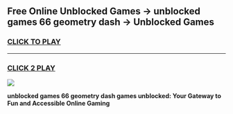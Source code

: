 
## Free Online Unblocked Games → unblocked games 66 geometry dash → Unblocked Games
<h3>
<a href="https://premium.freeplayer.one?title=unblocked_games_66_geometry_dash&ref=21F">CLICK TO PLAY</a></h3>
<hr>

<h3>
<a href="https://premium.freeplayer.one?title=unblocked_games_66_geometry_dash&ref=21F">CLICK 2 PLAY</a>
  
</h3>

<a href="https://premium.freeplayer.one?title=unblocked_games_66_geometry_dash&ref=21F/"><img src="https://clearcache.store/games.png"></a>


**unblocked games 66 geometry dash games unblocked: Your Gateway to Fun and Accessible Online Gaming**
